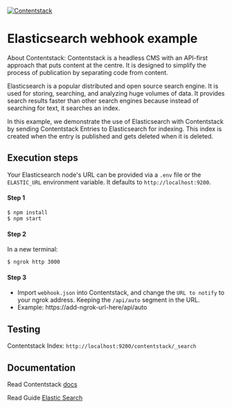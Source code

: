 [![Contentstack](https://www.contentstack.com/docs/static/images/contentstack.png)](https://www.contentstack.com/)

# Elasticsearch webhook example

About Contentstack: Contentstack is a headless CMS with an API-first approach that puts content at the centre. It is designed to simplify the process of publication by separating code from content.

Elasticsearch is a popular distributed and open source search engine. It is used for storing, searching, and analyzing huge volumes of data. It provides search results faster than other search engines because instead of searching for text, it searches an index.

In this example, we demonstrate the use of Elasticsearch with Contentstack by sending Contentstack Entries to Elasticsearch for indexing. This index is created when the entry is published and gets deleted when it is deleted.


## Execution steps

Your Elasticsearch node's URL can be provided via a `.env` file or the `ELASTIC_URL` environment variable. It defaults to `http://localhost:9200`.

#### Step 1
```
$ npm install
$ npm start
```
 
#### Step 2
In a new terminal:
```
$ ngrok http 3000
```

#### Step 3
* Import `webhook.json` into Contentstack, and change the `URL to notify` to your ngrok address. Keeping the `/api/auto` segment in the URL.
* Example: https://add-ngrok-url-here/api/auto

## Testing
Contentstack Index: `http://localhost:9200/contentstack/_search`

## Documentation

Read Contentstack [docs](https://www.contentstack.com/docs/)

Read Guide [Elastic Search](will-be-updated)
